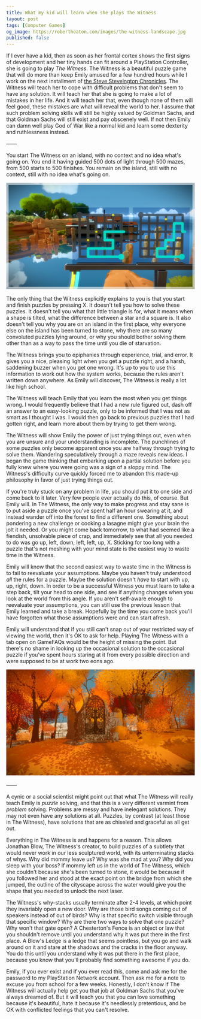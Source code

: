 ```yaml
---
title: What my kid will learn when she plays The Witness
layout: post
tags: [Computer Games]
og_image: https://robertheaton.com/images/the-witness-landscape.jpg
published: false
---
```

If I ever have a kid, then as soon as her frontal cortex shows the first signs of development and her tiny hands can fit around a PlayStation Controller, she is going to play *The Witness*. The Witness is a beautiful puzzle game that will do more than keep Emily amused for a few hundred hours while I work on the next installment of [the Steve Steveington Chronicles](/2018/07/09/how-tinder-keeps-your-location-a-bit-private/). The Witness will teach her to cope with difficult problems that don't seem to have any solution. It will teach her that she is going to make a lot of mistakes in her life. And it will teach her that, even though none of them will feel good, these mistakes are what will reveal the world to her. I assume that such problem solving skills will still be highly valued by Goldman Sachs, and that Goldman Sachs will still exist and pay obscenely well. If not then Emily can damn well play God of War like a normal kid and learn some dexterity and ruthlessness instead.

——

You start The Witness on an island, with no context and no idea what's going on. You end it having guided 500 dots of light through 500 mazes, from 500 starts to 500 finishes. You remain on the island, still with no context, still with no idea what's going on.

<p style='text-align: center'>
  <img src="/images/the-witness-puzzle.jpg" />
</p>

The only thing that the Witness explicitly explains to you is that you start and finish puzzles by pressing X. It doesn't tell you how to solve these puzzles. It doesn't tell you what that little triangle is for, what it means when a shape is tilted, what the difference between a star and a square is. It also doesn't tell you why you are on an island in the first place, why everyone else on the island has been turned to stone, why there are so many convoluted puzzles lying around, or why you should bother solving them other than as a way to pass the time until you die of starvation.

The Witness brings you to epiphanies through experience, trial, and error. It gives you a nice, pleasing light when you get a puzzle right, and a harsh, saddening buzzer when you get one wrong. It's up to you to use this information to work out how the system works, because the rules aren't written down anywhere. As Emily will discover, The Witness is really a lot like high school.

The Witness will teach Emily that you learn the most when you get things wrong. I would frequently believe that I had a new rule figured out, dash off an answer to an easy-looking puzzle, only to be informed that I was not as smart as I thought I was. I would then go back to previous puzzles that I had gotten right, and learn more about them by trying to get them wrong.

The Witness will show Emily the power of just trying things out, even when you are unsure and your understanding is incomplete. The punchlines of some puzzles only become apparent once you are halfway through trying to solve them. Wandering speculatively through a maze reveals new ideas. I began the game thinking that embarking upon a partial solution before you fully knew where you were going was a sign of a sloppy mind. The Witness's difficulty curve quickly forced me to abandon this made-up philosophy in favor of just trying things out. 

If you're truly stuck on any problem in life, you should put it to one side and come back to it later. Very few people ever actually do this, of course. But Emily will. In The Witness, the only way to make progress and stay sane is to put aside a puzzle once you've spent half an hour swearing at it, and instead wander off into the forest to find a different one. Something about pondering a new challenge or cooking a lasagne might give your brain the jolt it needed. Or you might come back tomorrow, to what had seemed like a fiendish, unsolvable piece of crap, and immediately see that all you needed to do was go up, left, down, left, left, up, X. Sticking for too long with a puzzle that's not meshing with your mind state is the easiest way to waste time in the Witness.

Emily will know that the second easiest way to waste time in the Witness is to fail to reevaluate your assumptions. Maybe you haven't truly understood *all* the rules for a puzzle. Maybe the solution doesn't *have* to start with up, up, right, down. In order to be a successful Witness you must learn to take a step back, tilt your head to one side, and see if anything changes when you look at the world from this angle. If you aren't self-aware enough to reevaluate your assumptions, you can still use the previous lesson that Emily learned and take a break. Hopefully by the time you come back you'll have forgotten what those assumptions were and can start afresh.

Emily will understand that if you still can't snap out of your restricted way of viewing the world, then it's OK to ask for help. Playing The Witness with a tab open on GameFAQs would be the height of missing the point. But there's no shame in looking up the occasional solution to the occasional puzzle if you've spent hours staring at it from every possible direction and were supposed to be at work two eons ago.

<p style='text-align: center'>
  <img src="/images/the-witness-landscape.jpg" />
</p>

——

A cynic or a social scientist might point out that what The Witness will really teach Emily is *puzzle* solving, and that this is a very different varmint from *problem* solving. Problems are messy and have inelegant solutions. They may not even have any solutions at all. Puzzles, by contrast (at least those in The Witness), have solutions that are as chiseled and graceful as all get out.

Everything in The Witness is and happens for a reason. This allows Jonathan Blow, The Witness's creator, to build puzzles of a subtlety that would never work in our less sculptured world, with its unterminating stacks of whys. Why did mommy leave us? Why was she mad at you? Why did you sleep with your boss? If mommy left us in the world of The Witness, which she couldn't because she's been turned to stone, it would be because if you followed her and stood at the exact point on the bridge from which she jumped, the outline of the cityscape across the water would give you the shape that you needed to unlock the next laser.

The Witness's why-stacks usually terminate after 2-4 levels, at which point they invariably open a new door. Why are those bird songs coming out of speakers instead of out of birds? Why is that specific switch visible through that specific window? Why are there two ways to solve that one puzzle? Why won't that gate open? A Chesterton's Fence is an object or law that you shouldn't remove until you understand why it was put there in the first place. A Blow's Ledge is a ledge that seems pointless, but you go and walk around on it and stare at the shadows and the cracks in the floor anyway. You do this until you understand why it was put there in the first place, because you know that you'll probably find something awesome if you do.

Emily, if you ever exist and if you ever read this, come and ask me for the password to my PlayStation Network account. Then ask me for a note to excuse you from school for a few weeks. Honestly, I don't know if The Witness will actually help get you that job at Goldman Sachs that you've always dreamed of. But it will teach you that you can love something because it's beautiful, hate it because it's needlessly pretentious, and be OK with conflicted feelings that you can't resolve.
